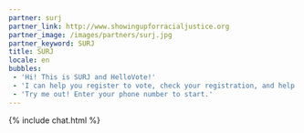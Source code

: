 ```yaml
---
partner: surj
partner_link: http://www.showingupforracialjustice.org
partner_image: /images/partners/surj.jpg
partner_keyword: SURJ
title: SURJ
locale: en
bubbles:
 - 'Hi! This is SURJ and HelloVote!'
 - 'I can help you register to vote, check your registration, and help your friends register'
 - 'Try me out! Enter your phone number to start.'
---
```

{% include chat.html %}



